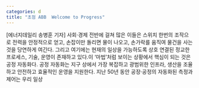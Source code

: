 ```yaml
---
categories: d
title: "초점 ABB  Welcome to Progress"
---
```

[에너지데일리 송병훈 기자] 사회·경제 전반에 걸쳐 많은 이들은 스위치 한번의 조작으로 전력을 안정적으로 얻고, 손잡이만 돌리면 물이 나오고, 손가락를 움직여 물건을 사는 것을 당연하게 여긴다. 그리고 여기에는 현재의 일상을 가능하도록 상호 연결된 정교한 프로세스, 기술, 운영이 존재하고 있다.이 ‘마법’처럼 보이는 상황에서 핵심이 되는 것은 공정 자동화다. 공정 자동화는 지구 상에서 가장 복잡하고 광범위한 인프라, 생산을 조율하고 안전하고 효율적인 운영을 지원한다. 지난 50년 동안 공장·공정의 자동화된 측정과 제어는 우리 일상